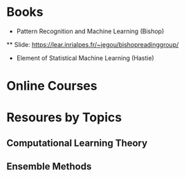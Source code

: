 # Books

* Pattern Recognition and Machine Learning (Bishop)

** Slide: https://lear.inrialpes.fr/~jegou/bishopreadinggroup/

* Element of Statistical Machine Learning (Hastie)

# Online Courses


# Resoures by Topics

## Computational Learning Theory

## Ensemble Methods

